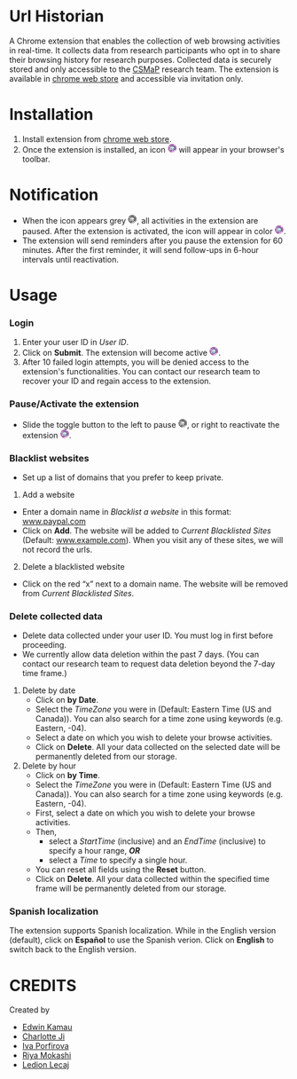 # Url Historian

A Chrome extension that enables the collection of web browsing activities in real-time. It collects data from research participants who opt in to share their browsing history for research purposes. Collected data is securely stored and only accessible to the [CSMaP](https://csmapnyu.org/) research team. The extension is available in [chrome web store](https://support.google.com/chrome_webstore/answer/2664769?hl=en) and accessible via invitation only.

# Installation
1. Install extension from [chrome web store](https://support.google.com/chrome_webstore/answer/2664769?hl=en).
2. Once the extension is installed, an icon ![icon](icon16.png) will appear in your browser's toolbar.

# Notification
* When the icon appears grey ![icon](icon_disabled_16.png), all activities in the extension are paused. After the extension is activated, the icon will appear in color ![icon](icon16.png). 
* The extension will send reminders after you pause the extension for 60 minutes. After the first reminder, it will send follow-ups in 6-hour intervals until reactivation. 

# Usage
### Login 
1. Enter your user ID in *User ID*.
2. Click on **Submit**. The extension will become active ![icon](icon16.png).
3. After 10 failed login attempts, you will be denied access to the extension's functionalities. You can contact our research team to recover your ID and regain access to the extension. 

### Pause/Activate the extension 
* Slide the toggle button to the left to pause ![icon](icon_disabled_16.png), or right to reactivate the extension ![icon](icon16.png).

### Blacklist websites
* Set up a list of domains that you prefer to keep private.
1. Add a website
* Enter a domain name in *Blacklist a website* in this format: www.paypal.com
* Click on **Add**. The website will be added to *Current Blacklisted Sites* (Default: www.example.com). When you visit any of these sites, we will not record the urls. 
2. Delete a blacklisted website
* Click on the red “x” next to a domain name. The website will be removed from *Current Blacklisted Sites*.

### Delete collected data
* Delete data collected under your user ID. You must log in first before proceeding.
* We currently allow data deletion within the past 7 days. (You can contact our research team to request data deletion beyond the 7-day time frame.)
1. Delete by date
   - Click on **by Date**.
   - Select the *TimeZone* you were in (Default: Eastern Time (US and Canada)). You can also search for a time zone using keywords (e.g. Eastern, -04). 
   - Select a date on which you wish to delete your browse activities.
   - Click on **Delete**. All your data collected on the selected date will be permanently deleted from our storage. 
2. Delete by hour
   - Click on **by Time**.
   - Select the *TimeZone* you were in (Default: Eastern Time (US and Canada)). You can also search for a time zone using keywords (e.g. Eastern, -04). 
   - First, select a date on which you wish to delete your browse activities.
   - Then, 
     - select a *StartTime* (inclusive) and an *EndTime* (inclusive) to specify a hour range, **_OR_**
     - select a *Time* to specify a single hour.
   - You can reset all fields using the **Reset** button.
   - Click on **Delete**. All your data collected within the specified time frame will be permanently deleted from our storage. 

### Spanish localization
The extension supports Spanish localization. While in the English version (default), click on **Español** to use the Spanish verion. Click on **English** to switch back to the English version.


# CREDITS
Created by 
* [Edwin Kamau](https://github.com/kamau-edwin)
* [Charlotte Ji](https://github.com/mginabluebox)
* [Iva Porfirova](https://github.com/ivaPorfirova) 
* [Riya Mokashi](https://github.com/RiyaMokashi) 
* [Ledion Lecaj](https://github.com/LedionLecaj)
